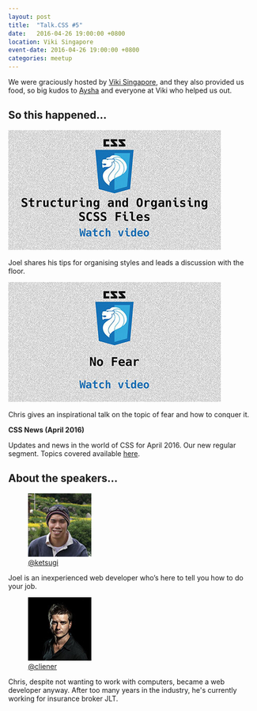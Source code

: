 ```yaml
---
layout: post
title:  "Talk.CSS #5"
date:   2016-04-26 19:00:00 +0800
location: Viki Singapore
event-date: 2016-04-26 19:00:00 +0800
categories: meetup
---
```


We were graciously hosted by [Viki Singapore](https://www.viki.com/), and they also provided us food, so big kudos to [Aysha](https://twitter.com/RenettaRenula) and everyone at Viki who helped us out. 

## So this happened...

<div class="c-videos">
  <div class="c-video">
    <a class="c-video__link" href="https://youtu.be/VVsQts4pgF0">
      <img class="c-video__img" src="/img/talk-5/s501-structure-css.jpg" srcset="/img/talk-5/s501-structure-css@2x.jpg 2x" alt="Link to talk on Structuring CSS"/>
    </a>
    <p class="c-video__desc">Joel shares his tips for organising styles and leads a discussion with the floor.</p>
  </div>

  <div class="c-video">
    <a class="c-video__link" href="https://youtu.be/KIxJIyJ-RVc">
      <img class="c-video__img" src="/img/talk-5/s502-no-fear.jpg" srcset="/img/talk-5/s502-no-fear@2x.jpg 2x" alt="Link to talk on No Fear"/>
    </a>
    <p class="c-video__desc">Chris gives an inspirational talk on the topic of fear and how to conquer it.</p>
  </div>

  <div class="u-clear">
    <strong>CSS News (April 2016)</strong><br>
    <p>Updates and news in the world of CSS for April 2016. Our new regular segment. Topics covered available <a href="https://github.com/SingaporeCSS/slides/blob/gh-pages/notes/talk-5.md">here</a>.</p>
  </div>
</div>

## About the speakers...

<div class="o-flex c-speakers u-align-start">

  <div class="o-flex3__item c-speaker">
    <figure>
      <img class="c-speaker__img" src="/img/talk-5/joel.jpg" srcset="/img/talk-5/joel@2x.jpg 2x" alt="Joel Pan"/>
      <figcaption><a class="c-speaker__link" href="https://twitter.com/ketsugi">@ketsugi</a></figcaption>
    </figure>
    <p class="c-speaker__intro">Joel is an inexperienced web developer who’s here to tell you how to do your job.</p>
  </div>

  <div class="o-flex3__item c-speaker">
    <figure>
      <img class="c-speaker__img" src="/img/talk-1/chris.jpg" srcset="/img/talk-1/chris@2x.jpg 2x" alt="Chris Lienert"/>
      <figcaption><a class="c-speaker__link" href="https://twitter.com/cliener">@cliener</a></figcaption>
    </figure>
    <p class="c-speaker__intro">Chris, despite not wanting to work with computers, became a web developer anyway. After too many years in the industry, he's currently working for insurance broker JLT.</p>
  </div>

</div>
